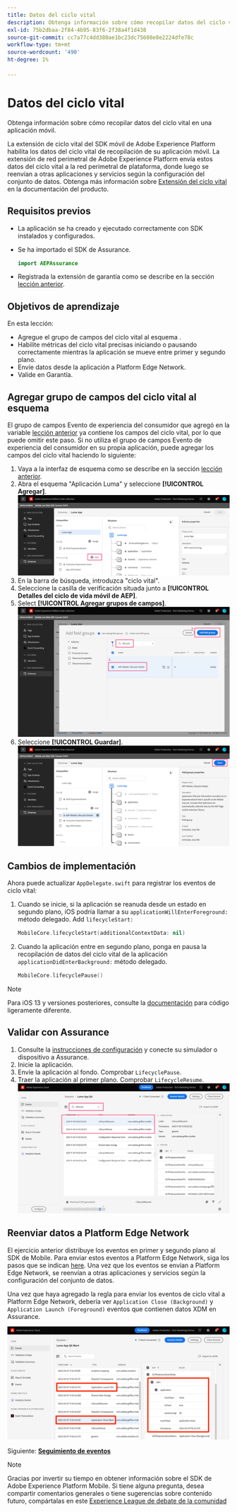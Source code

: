 ```yaml
---
title: Datos del ciclo vital
description: Obtenga información sobre cómo recopilar datos del ciclo vital en una aplicación móvil.
exl-id: 75b2dbaa-2f84-4b95-83f6-2f38a4f1d438
source-git-commit: cc7a77c4dd380ae1bc23dc75608e8e2224dfe78c
workflow-type: tm+mt
source-wordcount: '490'
ht-degree: 1%

---
```


# Datos del ciclo vital

Obtenga información sobre cómo recopilar datos del ciclo vital en una aplicación móvil.

La extensión de ciclo vital del SDK móvil de Adobe Experience Platform habilita los datos del ciclo vital de recopilación de su aplicación móvil. La extensión de red perimetral de Adobe Experience Platform envía estos datos del ciclo vital a la red perimetral de plataforma, donde luego se reenvían a otras aplicaciones y servicios según la configuración del conjunto de datos. Obtenga más información sobre [Extensión del ciclo vital](https://aep-sdks.gitbook.io/docs/foundation-extensions/lifecycle-for-edge-network) en la documentación del producto.


## Requisitos previos

* La aplicación se ha creado y ejecutado correctamente con SDK instalados y configurados.
* Se ha importado el SDK de Assurance.

   ```swift
   import AEPAssurance
   ```

* Registrada la extensión de garantía como se describe en la sección [lección anterior](install-sdks.md).

## Objetivos de aprendizaje

En esta lección:

* Agregue el grupo de campos del ciclo vital al esquema .
* Habilite métricas del ciclo vital precisas iniciando o pausando correctamente mientras la aplicación se mueve entre primer y segundo plano.
* Envíe datos desde la aplicación a Platform Edge Network.
* Valide en Garantía.

## Agregar grupo de campos del ciclo vital al esquema

El grupo de campos Evento de experiencia del consumidor que agregó en la variable [lección anterior](create-schema.md) ya contiene los campos del ciclo vital, por lo que puede omitir este paso. Si no utiliza el grupo de campos Evento de experiencia del consumidor en su propia aplicación, puede agregar los campos del ciclo vital haciendo lo siguiente:

1. Vaya a la interfaz de esquema como se describe en la sección [lección anterior](create-schema.md).
1. Abra el esquema &quot;Aplicación Luma&quot; y seleccione **[!UICONTROL Agregar]**.
   ![seleccionar agregar](assets/mobile-lifecycle-add.png)
1. En la barra de búsqueda, introduzca &quot;ciclo vital&quot;.
1. Seleccione la casilla de verificación situada junto a **[!UICONTROL Detalles del ciclo de vida móvil de AEP]**.
1. Select **[!UICONTROL Agregar grupos de campos]**.
   ![agregar grupo de campos](assets/mobile-lifecycle-lifecycle-field-group.png)
1. Seleccione **[!UICONTROL Guardar]**.
   ![guardar](assets/mobile-lifecycle-lifecycle-save.png)


## Cambios de implementación

Ahora puede actualizar `AppDelegate.swift` para registrar los eventos de ciclo vital:

1. Cuando se inicie, si la aplicación se reanuda desde un estado en segundo plano, iOS podría llamar a su `applicationWillEnterForeground:` método delegado. Add `lifecycleStart:`

   ```swift
   MobileCore.lifecycleStart(additionalContextData: nil)
   ```

1. Cuando la aplicación entre en segundo plano, ponga en pausa la recopilación de datos del ciclo vital de la aplicación `applicationDidEnterBackground:` método delegado.

   ```swift
   MobileCore.lifecyclePause()
   ```

>[!NOTE]
>
>Para iOS 13 y versiones posteriores, consulte la [documentación](https://aep-sdks.gitbook.io/docs/foundation-extensions/mobile-core/lifecycle#register-lifecycle-with-mobile-core-and-add-appropriate-start-pause-calls) para código ligeramente diferente.

## Validar con Assurance

1. Consulte la [instrucciones de configuración](assurance.md) y conecte su simulador o dispositivo a Assurance.
1. Inicie la aplicación.
1. Envíe la aplicación al fondo. Comprobar `LifecyclePause`.
1. Traer la aplicación al primer plano. Comprobar `LifecycleResume`.
   ![validar ciclo vital](assets/mobile-lifecycle-lifecycle-assurance.png)


## Reenviar datos a Platform Edge Network

El ejercicio anterior distribuye los eventos en primer y segundo plano al SDK de Mobile. Para enviar estos eventos a Platform Edge Network, siga los pasos que se indican [here](https://aep-sdks.gitbook.io/docs/foundation-extensions/lifecycle-for-edge-network#configure-a-rule-to-forward-lifecycle-metrics-to-platform). Una vez que los eventos se envían a Platform Edge Network, se reenvían a otras aplicaciones y servicios según la configuración del conjunto de datos.

Una vez que haya agregado la regla para enviar los eventos de ciclo vital a Platform Edge Network, debería ver `Application Close (Background)` y `Application Launch (Foreground)` eventos que contienen datos XDM en Assurance.

![validar el ciclo de vida enviado a Platform Edge](assets/mobile-lifecycle-edge-assurance.png)



Siguiente: **[Seguimiento de eventos](events.md)**

>[!NOTE]
>
>Gracias por invertir su tiempo en obtener información sobre el SDK de Adobe Experience Platform Mobile. Si tiene alguna pregunta, desea compartir comentarios generales o tiene sugerencias sobre contenido futuro, compártalas en este [Experience League de debate de la comunidad](https://experienceleaguecommunities.adobe.com/t5/adobe-experience-platform-launch/tutorial-discussion-implement-adobe-experience-cloud-in-mobile/td-p/443796)